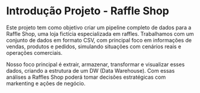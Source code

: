 # Introdução Projeto - Raffle Shop

Este projeto tem como objetivo criar um pipeline completo de dados para a Raffle Shop, uma loja fictícia especializada em raffles. Trabalhamos com um conjunto de dados em formato CSV, com principal foco em informações de vendas, produtos e pedidos, simulando situações com cenários reais e operações comerciais.

Nosso foco principal é extrair, armazenar, transformar e visualizar esses dados, criando a estrutura de um DW (Data Warehouse).
Com essas análises a Raffles Shop poderá tomar decisões estratégicas com markenting e ações de negócio.
